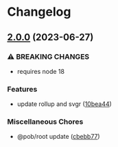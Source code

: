 # Changelog

## [2.0.0](https://github.com/christophehurpeau/rollup-plugin-svgr/compare/v1.0.0...v2.0.0) (2023-06-27)


### ⚠ BREAKING CHANGES

* requires node 18

### Features

* update rollup and svgr ([10bea44](https://github.com/christophehurpeau/rollup-plugin-svgr/commit/10bea44c1c35d4be7dc98aec915fa1becad1a937))


### Miscellaneous Chores

* @pob/root update ([cbebb77](https://github.com/christophehurpeau/rollup-plugin-svgr/commit/cbebb77fbb90acebe755b304eadecb5354a3429d))
